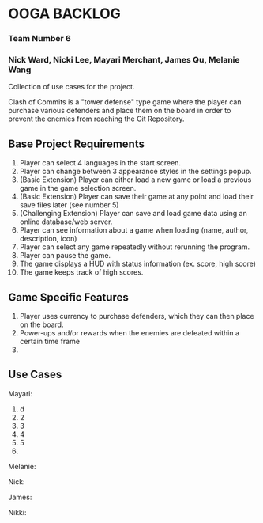 # OOGA BACKLOG
### Team Number 6
### Nick Ward, Nicki Lee, Mayari Merchant, James Qu, Melanie Wang
Collection of use cases for the project. 

Clash of Commits is a "tower defense" type game where the player can purchase various defenders and place them on the
board in order to prevent the enemies from reaching the Git Repository.

## Base Project Requirements
1. Player can select 4 languages in the start screen.
2. Player can change between 3 appearance styles in the settings popup.
3. (Basic Extension) Player can either load a new game or load a previous game in the game selection screen.
4. (Basic Extension) Player can save their game at any point and load their save files later (see number 5)
5. (Challenging Extension) Player can save and load game data using an online database/web server.
6. Player can see information about a game when loading (name, author, description, icon)
7. Player can select any game repeatedly without rerunning the program.
8. Player can pause the game.
9. The game displays a HUD with status information (ex. score, high score)
10. The game keeps track of high scores.

## Game Specific Features
1. Player uses currency to purchase defenders, which they can then place on the board.
2. Power-ups and/or rewards when the enemies are defeated within a certain time frame 
3. 

## Use Cases
Mayari: 
1.  d
2. 2
3. 3
4. 4
5. 5
6.  

Melanie: 

Nick: 

James: 

Nikki: 
